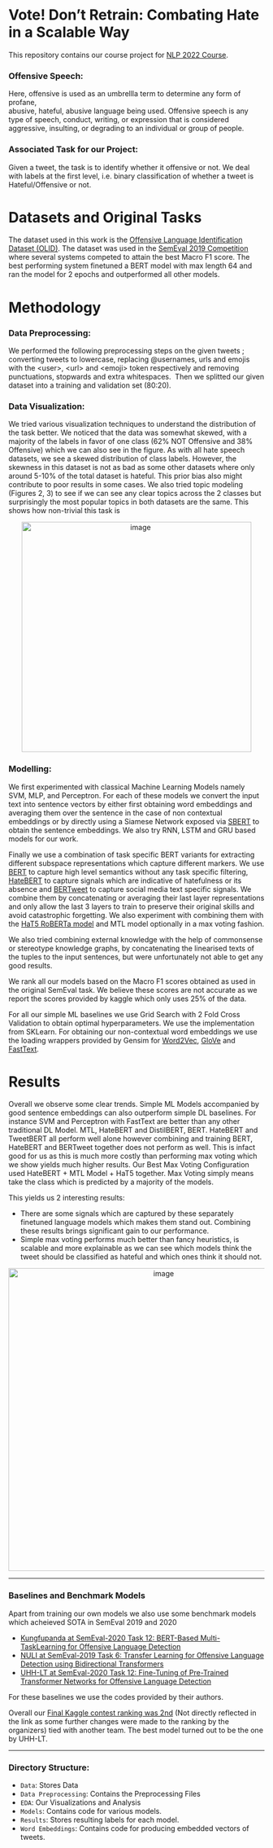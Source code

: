 # Vote! Don’t Retrain: Combating Hate in a Scalable Way

This repository contains our course project for [NLP 2022 Course](http://techtree.iiitd.edu.in/viewDescription/filename?=CSE556). 

### Offensive Speech:
Here, offensive is used as an umbrellla term to determine any form of profane,  
abusive, hateful, abusive language being used. Offensive speech is any type of speech, conduct, writing, or expression that is considered aggressive, insulting, or degrading to an individual or group of people.

### Associated Task for our Project:
Given a tweet, the task is to identify whether it offensive or not. We deal with labels at the first level, i.e. binary classification of whether a tweet is Hateful/Offensive or not.

# Datasets and Original Tasks
The dataset used in this work is the [Offensive Language Identification Dataset (OLID)](https://aclanthology.org/N19-1144/). The dataset was used in the [SemEval 2019 Competition](https://arxiv.org/abs/1903.08983) where several systems competed to attain the best Macro F1 score. The best performing system finetuned a BERT model with max length 64 and ran the model for 2 epochs and outperformed all other models.

# Methodology
### Data Preprocessing:
We performed the following preprocessing steps on the given tweets ; converting tweets to lowercase, replacing @usernames, urls and emojis with the \<user\>, \<url\> and \<emoji\> token respectively and removing punctuations, stopwards and extra whitespaces.  Then we splitted our given dataset into a training and validation set (80:20).

### Data Visualization:
We tried various visualization techniques to understand the distribution of the task better. We noticed that the data was somewhat skewed, with a majority of the labels in favor of one class (62% NOT Offensive and 38% Offensive) which we can also see in the figure. As with all hate speech datasets, we see a skewed distribution of class labels. However, the skewness in this dataset is not as bad as some other datasets where only around 5-10% of the total dataset is hateful. This prior bias also might contribute to poor results in some cases. We also tried topic modeling (Figures 2, 3) to see if we can see any clear topics across the 2 classes but surprisingly the most popular topics in both datasets are the same. This shows how non-trivial this task is

 <p align="center">
<a>
    <img width="452" alt="image" src="https://user-images.githubusercontent.com/72096386/209498129-ef28464c-c37f-4634-a41f-2ae88969cafa.png">
</a>
 </p>

### Modelling:
We first experimented with classical Machine Learning Models namely SVM, MLP, and Perceptron. For each of these models we convert the input text into sentence vectors by either first obtaining word embeddings and averaging them over the sentence in the case of non contextual embeddings or by directly using a Siamese Network exposed via [SBERT](https://arxiv.org/abs/1908.10084) to obtain the sentence embeddings. We also try RNN, LSTM and GRU based models for our work.

Finally we use a combination of task specific BERT variants for extracting different subspace representations which capture different markers. We use [BERT](https://doi.org/10.18653/v1/N19-1423) to capture high level semantics without any task specific filtering, [HateBERT](http://arxiv.org/abs/2010.12472) to capture signals which are indicative of hatefulness or its absence and [BERTweet](https://doi.org/10.18653/v1/2020.emnlp-demos.2) to capture social media text specific signals. We combine them by concatenating or averaging their last layer representations and only allow the last 3 layers to train to preserve their original skills and avoid catastrophic forgetting. We also experiment with combining them with the [HaT5 RoBERTa model](http://arxiv.org/abs/2202.05690) and MTL model optionally in a max voting fashion.

We also tried combining external knowledge with the help of commonsense or stereotype knowledge graphs, by concatenating the linearised texts of the tuples to the input sentences, but were unfortunately not able to get any good results.

We rank all our models based on the Macro F1 scores obtained as used in the original SemEval task. We believe these scores are not accurate as we report the scores provided by kaggle which only uses 25% of the data. 

For all our simple ML baselines we use Grid Search with 2 Fold Cross Validation to obtain optimal hyperparameters. We use the implementation from SKLearn. For obtaining our non-contextual word embeddings we use the loading wrappers provided by Gensim for [Word2Vec](http://arxiv.org/abs/1301.3781), [GloVe](https://doi.org/10.3115/v1/D14-1162) and [FastText](http://arxiv.org/abs/1607.01759).

# Results
Overall we observe some clear trends. Simple ML Models accompanied by good sentence embeddings can also outperform simple DL baselines. For instance SVM and Perceptron with FastText are better than any other traditional DL Model. MTL, HateBERT and DistilBERT, BERT. HateBERT and TweetBERT all perform well alone however combining and training BERT, HateBERT and BERTweet together does not perform as well. This is infact good for us as this is much more costly than performing max voting which we show yields much higher results. Our Best Max Voting Configuration used HateBERT + MTL Model + HaT5 together. Max Voting simply means take the class which is predicted by a majority of the models.

This yields us 2 interesting results:
* There are some signals which are captured by these separately finetuned language models which makes them stand out. Combining these results brings significant gain to our performance.
* Simple max voting performs much better than fancy heuristics, is scalable and more explainable as we can see which models think the tweet should be classified as hateful and which ones think it should not.

 <p align="center">
<img width="595" alt="image" src="https://user-images.githubusercontent.com/72096386/209498091-de5c0c29-85ee-4de2-b3b0-40c1d140b594.png">
 </p>
 
---
### Baselines and Benchmark Models
Apart from training our own models we also use some benchmark models which acheieved SOTA in SemEval 2019 and 2020

- [Kungfupanda at SemEval-2020 Task 12: BERT-Based Multi-TaskLearning for Offensive Language Detection](https://aclanthology.org/2020.semeval-1.272/)
- [NULI at SemEval-2019 Task 6: Transfer Learning for Offensive Language Detection using Bidirectional Transformers](https://aclanthology.org/S19-2011/)
- [UHH-LT at SemEval-2020 Task 12: Fine-Tuning of Pre-Trained Transformer Networks for Offensive Language Detection](https://aclanthology.org/2020.semeval-1.213.pdf)

For these baselines we use the codes provided by their authors.

Overall our [Final Kaggle contest ranking was 2nd](https://www.kaggle.com/competitions/cse556nlp22projecth1/leaderboard) (Not directly reflected in the link as some further changes were made to the ranking by the organizers) tied with another team. The best model turned out to be the one by UHH-LT.

--- 
### Directory Structure:
- ```Data```: Stores Data
- ```Data Preprocessing```: Contains the Preprocessing Files
- ```EDA```: Our Visualizations and Analysis
- ```Models```: Contains code for various models.
- ```Results```: Stores resulting labels for each model.
- ```Word Embeddings```: Contains code for producing embedded vectors of tweets.

